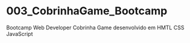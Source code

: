 # 003_CobrinhaGame_Bootcamp
Bootcamp Web Developer Cobrinha Game desenvolvido em HMTL CSS JavaScript 
